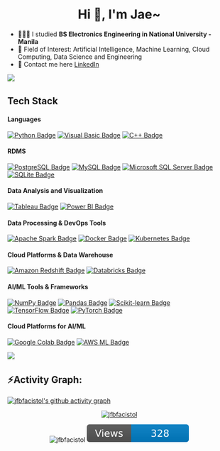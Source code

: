 <h1 align="center">Hi 👋, I'm Jae~</h1>

- 🧑🏼‍🎓 I studied **BS Electronics Engineering in National University - Manila**
- 🌱 Field of Interest: Artificial Intelligence, Machine Learning, Cloud Computing, Data Science and Engineering
- 🔎 Contact me here [LinkedIn](https://www.linkedin.com/in/james-facistol)
  
<img src="https://user-images.githubusercontent.com/73097560/115834477-dbab4500-a447-11eb-908a-139a6edaec5c.gif">
<h2 align ='left'>Tech Stack</h2>

<div style="margin-right: 20px;">
    <h4 align="left">Languages</h4>
    <p align="left">
        <a href="https://www.python.org/"><img src="https://img.shields.io/badge/python-3670A0?style=for-the-badge&logo=python&logoColor=ffdd54" alt="Python Badge"></a>
        <a href="https://visualstudio.microsoft.com/vs/"><img src="https://img.shields.io/badge/visual%20basic-5C2D91?style=for-the-badge&logo=visual%20studio&logoColor=white" alt="Visual Basic Badge"></a>
        <a href="http://www.cplusplus.com/"><img src="https://img.shields.io/badge/c++-00599C?style=for-the-badge&logo=c%2B%2B&logoColor=white" alt="C++ Badge"></a>
    </p>
    <h4 align="left">RDMS</h4>
    <p align="left">
        <a href="https://www.postgresql.org/"><img src="https://img.shields.io/badge/postgresql-336791?style=for-the-badge&logo=postgresql&logoColor=white" alt="PostgreSQL Badge"></a>
        <a href="https://www.mysql.com/"><img src="https://img.shields.io/badge/mysql-4479A1?style=for-the-badge&logo=mysql&logoColor=white" alt="MySQL Badge"></a>
        <a href="https://www.microsoft.com/en-us/sql-server"><img src="https://img.shields.io/badge/microsoft%20sql%20server-CC2927?style=for-the-badge&logo=microsoft%20sql%20server&logoColor=white" alt="Microsoft SQL Server Badge"></a>
        <a href="https://www.sqlite.org/index.html"><img src="https://img.shields.io/badge/sqlite-003B57?style=for-the-badge&logo=sqlite&logoColor=white" alt="SQLite Badge"></a>
    </p>
    <h4 align="left">Data Analysis and Visualization</h4>
    <p align="left">
        <a href="https://www.tableau.com/"><img src="https://img.shields.io/badge/tableau-E97627?style=for-the-badge&logo=tableau&logoColor=white" alt="Tableau Badge"></a>
        <a href="https://powerbi.microsoft.com/"><img src="https://img.shields.io/badge/power%20bi-F2C811?style=for-the-badge&logo=power%20bi&logoColor=black" alt="Power BI Badge"></a>
    </p>
    <h4 align="left">Data Processing & DevOps Tools</h4>
    <p align="left">
        <a href="https://spark.apache.org/"><img src="https://img.shields.io/badge/apache%20spark-E25A1C?style=for-the-badge&logo=apache%20spark&logoColor=white" alt="Apache Spark Badge"></a>
        <a href="https://www.docker.com/"><img src="https://img.shields.io/badge/docker-2496ED?style=for-the-badge&logo=docker&logoColor=white" alt="Docker Badge"></a>
        <a href="https://kubernetes.io/"><img src="https://img.shields.io/badge/kubernetes-326CE5?style=for-the-badge&logo=kubernetes&logoColor=white" alt="Kubernetes Badge"></a>
    </p>
    <h4 align="left">Cloud Platforms & Data Warehouse</h4>
    <p align="left">
        <a href="https://aws.amazon.com/redshift/"><img src="https://img.shields.io/badge/amazon%20redshift-FF4500?style=for-the-badge&logo=amazon%20redshift&logoColor=white" alt="Amazon Redshift Badge"></a>
        <a href="https://databricks.com/"><img src="https://img.shields.io/badge/databricks-FFCA28?style=for-the-badge&logo=databricks&logoColor=white" alt="Databricks Badge"></a>
    </p>
    <h4 align="left">AI/ML Tools & Frameworks</h4>
    <p align="left">
        <a href="https://numpy.org/"><img src="https://img.shields.io/badge/numpy-013243?style=for-the-badge&logo=numpy&logoColor=white" alt="NumPy Badge"></a>
        <a href="https://pandas.pydata.org/"><img src="https://img.shields.io/badge/pandas-150458?style=for-the-badge&logo=pandas&logoColor=white" alt="Pandas Badge"></a>
        <a href="https://scikit-learn.org/"><img src="https://img.shields.io/badge/scikit%20learn-F7931E?style=for-the-badge&logo=scikit-learn&logoColor=white" alt="Scikit-learn Badge"></a>
        <a href="https://www.tensorflow.org/"><img src="https://img.shields.io/badge/tensorflow-FF6F00?style=for-the-badge&logo=tensorflow&logoColor=white" alt="TensorFlow Badge"></a>
        <a href="https://pytorch.org/"><img src="https://img.shields.io/badge/pytorch-EE4C2C?style=for-the-badge&logo=pytorch&logoColor=white" alt="PyTorch Badge"></a>
    </p>
    <h4 align="left">Cloud Platforms for AI/ML</h4>
    <p align="left">
        <a href="https://colab.research.google.com/"><img src="https://img.shields.io/badge/google%20colab-F9AB00?style=for-the-badge&logo=googlecolab&logoColor=white" alt="Google Colab Badge"></a>
        <a href="https://aws.amazon.com/machine-learning/"><img src="https://img.shields.io/badge/aws%20ml-232F3E?style=for-the-badge&logo=amazon%20aws&logoColor=white" alt="AWS ML Badge"></a>
    </p>
</div>





<img src="https://user-images.githubusercontent.com/73097560/115834477-dbab4500-a447-11eb-908a-139a6edaec5c.gif"><h2 align="left">⚡Activity Graph:</h2>
[![jfbfacistol's github activity graph](https://github-readme-activity-graph.vercel.app/graph?username=jfbfacistol&theme=tokyo-night)](https://github.com/jfbfacistol/github-readme-activity-graph)
<p align="left"> 

<p align="center"> <a href="https://github.com/ryo-ma/github-profile-trophy"><img src="https://github-profile-trophy.vercel.app/?username=jfbfacistol&theme=" alt="jfbfacistol" /></a> </p>

<div align="center">
    <img src="https://komarev.com/ghpvc/?username=jfbfacistol&label=Profile%20Views&color=75b60e&style=flat" alt="jfbfacistol"/>
    <a href="https://github.com/jfbfacistol/my-views-counter"><img src="https://github.com/jfbfacistol/my-views-counter/blob/master/svg/profile/badge.svg" alt="jfbfacistol" /></a>
</div>
</p>
